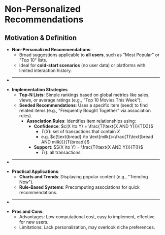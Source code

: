 # Non-Personalized Recommendations

## Motivation & Definition

- **Non-Personalized Recommendations**:
  - Broad suggestions applicable to **all users**, such as "Most Popular" or "Top 10" lists.
  - Ideal for **cold-start scenarios** (no user data) or platforms with limited interaction history.
- <hr/>
- **Implementation Strategies**
  - **Top-N Lists**: Simple rankings based on global metrics like sales, views, or average ratings (e.g., "Top 10 Movies This Week").
  - **Seeded Recommendations**: Uses a specific item (seed) to find related items (e.g., "Frequently Bought Together" via association rules).
    - **Association Rules**: Identifies item relationships using:
      - **Confidence**: $c(X \to Y) = \frac{T(\text{X AND Y})}{T(X)}$
        - $T(X)$: set of transactions that contain $X$
        - e.g. $c(\text{bread} \to \text{milk})=\frac{T(\text{bread AND milk})}{T(bread)}$
      - **Support**: $S(X \to Y) = \frac{T(\text{X AND Y})}{T()}$
        - $T()$: all transactions
- <hr/>
- **Practical Applications**:
  - **Charts and Trends**: Displaying popular content (e.g., "Trending Now").
  - **Rule-Based Systems**: Precomputing associations for quick recommendations.
- <hr/>
- **Pros and Cons**:
  - Advantages: Low computational cost, easy to implement, effective for new users.
  - Limitations: Lack personalization, may overlook niche preferences.